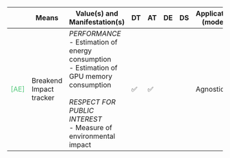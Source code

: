 |       | Means  | Value(s) and Manifestation(s)| DT|AT | DE | DS | Application (model) | Approach | Visual elements | Additional details
| ----------- |  --------------------------- | ---------------  |------------------------------|-------------| ----------------------|----------------------|----------------------------|--------------------|------------------------|--------------------------------- |
<span style="color:#50C878">[AE]</span> |  Breakend Impact tracker | *PERFORMANCE* <br> - Estimation of energy consumption <br> - Estimation of GPU memory consumption<br><br> *RESPECT FOR PUBLIC INTEREST*<br> - Measure of environmental impact | ✅|✅ | | | Agnostic| | - Dot plots <br> - Bar charts | |